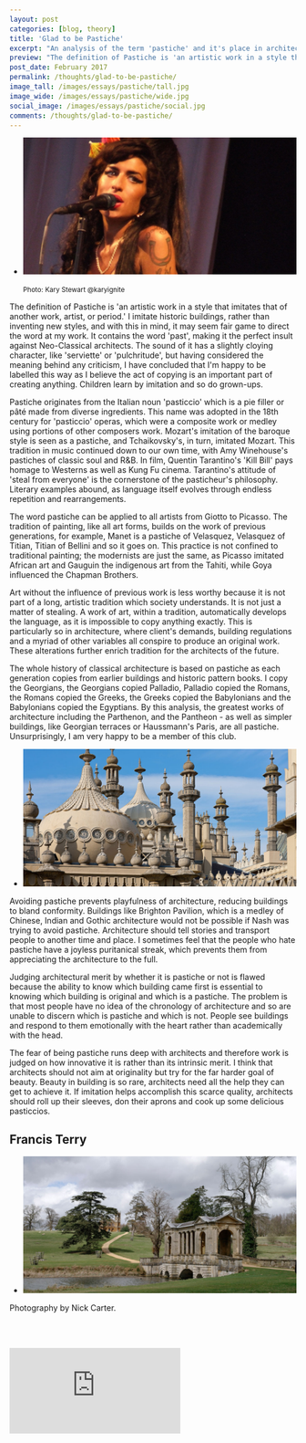 ```yaml
---
layout: post
categories: [blog, theory]
title: 'Glad to be Pastiche'
excerpt: "An analysis of the term 'pastiche' and it's place in architecture by Francis Terry."
preview: "The definition of Pastiche is 'an artistic work in a style that imitates that of another work, artist, or period.' I imitate historic buildings, rather than inventing new styles, and with this in mind, it may seem fair game to direct the word at my work..."
post_date: February 2017
permalink: /thoughts/glad-to-be-pastiche/
image_tall: /images/essays/pastiche/tall.jpg
image_wide: /images/essays/pastiche/wide.jpg
social_image: /images/essays/pastiche/social.jpg
comments: /thoughts/glad-to-be-pastiche/
---
```


<ul class="list">
<li class="full">
<a class="fancybox" rel="group" href="/images/essays/pastiche/amy-winehouse.jpg" title="Amy Winehouse (Kary Stewart @karyignite)">
<img src="/images/essays/pastiche/thumbs/amy-winehouse.jpg" alt="Amy Winehouse (Kary Stewart @karyignite)" />
</a>
<p><small>Photo: Kary Stewart @karyignite</small></p>
</li>
</ul>

<p>
The definition of Pastiche is 'an artistic work in a style that imitates that of another work, artist, or period.'  I imitate historic buildings, rather than inventing new styles, and with this in mind, it may seem fair game to direct the word at my work. It contains the word 'past', making it the perfect insult against Neo-Classical architects. The sound of it has a slightly cloying character, like 'serviette' or 'pulchritude', but having considered the meaning behind any criticism, I have concluded that I'm happy to be labelled this way as I believe the act of copying is an important part of creating anything. Children learn by imitation and so do grown-ups.
</p><p>
Pastiche originates from the Italian noun 'pasticcio' which is a pie filler or pâté made from diverse ingredients. This name was adopted in the 18th century for 'pasticcio' operas, which were a composite work or medley using portions of other composers work. Mozart's imitation of the baroque style is seen as a pastiche, and Tchaikovsky's, in turn, imitated Mozart.  This tradition in music continued down to our own time, with Amy Winehouse's pastiches of classic soul and R&B.  In film, Quentin Tarantino's 'Kill Bill' pays homage to Westerns as well as Kung Fu cinema.  Tarantino's attitude of 'steal from everyone' is the cornerstone of the pasticheur's philosophy.  Literary examples abound, as language itself evolves through endless repetition and rearrangements. 
</p><p>
The word pastiche can be applied to all artists from Giotto to Picasso. The tradition of painting, like all art forms, builds on the work of previous generations, for example, Manet is a pastiche of Velasquez, Velasquez of Titian, Titian of Bellini and so it goes on. This practice is not confined to traditional painting; the modernists are just the same, as Picasso imitated African art and Gauguin the indigenous art from the Tahiti, while Goya influenced the Chapman Brothers.
</p><p>
Art without the influence of previous work is less worthy because it is not part of a long, artistic tradition which society understands. It is not just a matter of stealing. A work of art, within a tradition, automatically develops the language, as it is impossible to copy anything exactly.  This is particularly so in architecture, where client's demands, building regulations and a myriad of other variables all conspire to produce an original work. These alterations further enrich tradition for the architects of the future. 
</p><p>
The whole history of classical architecture is based on pastiche as each generation copies from earlier buildings and historic pattern books. I copy the Georgians, the Georgians copied Palladio, Palladio copied the Romans, the Romans copied the Greeks, the Greeks copied the Babylonians and the Babylonians copied the Egyptians. By this analysis, the greatest works of architecture including the Parthenon, and the Pantheon - as well as simpler buildings, like Georgian terraces or Haussmann's Paris, are all pastiche. Unsurprisingly, I am very happy to be a member of this club. 
</p>

<ul class="list">
<li class="full">
<a class="fancybox" rel="group" href="/images/essays/pastiche/brighton-pavillion.jpg" title="">
<img src="/images/essays/pastiche/thumbs/brighton-pavillion.jpg" alt="Brighton Pavillion" />
</a>
</li>
</ul>

<p>
Avoiding pastiche prevents playfulness of architecture, reducing buildings to bland conformity. Buildings like Brighton Pavilion, which is a medley of Chinese, Indian and Gothic architecture would not be possible if Nash was trying to avoid pastiche. Architecture should tell stories and transport people to another time and place. I sometimes feel that the people who hate pastiche have a joyless puritanical streak, which prevents them from appreciating the architecture to the full.
</p><p>
Judging architectural merit by whether it is pastiche or not is flawed because the ability to know which building came first is essential to knowing which building is original and which is a pastiche. The problem is that most people have no idea of the chronology of architecture and so are unable to discern which is pastiche and which is not. People see buildings and respond to them emotionally with the heart rather than academically with the head.
</p><p>
The fear of being pastiche runs deep with architects and therefore work is judged on how innovative it is rather than its intrinsic merit. I think that architects should not aim at originality but try for the far harder goal of beauty. Beauty in building is so rare, architects need all the help they can get to achieve it.  If imitation helps accomplish this scarce quality, architects should roll up their sleeves, don their aprons and cook up some delicious pasticcios. 
</p>

<h2>
Francis Terry
</h2>

<ul class="list">
<li class="full">
<a class="fancybox" rel="group" href="/images/essays/pastiche/palladian-bridge-at-stowe.jpg" title="">
<img src="/images/essays/pastiche/thumbs/palladian-bridge-at-stowe.jpg" alt="Palladian Bridge at Stowe" />
</a>
</li>
</ul>

<p class="tiny">Photography by Nick Carter.</p>

<br/><br/>

<div class="videoWrapper">
	<iframe src="https://www.youtube.com/embed/3nqBaQYuVWE" frameborder="0" allow="autoplay; encrypted-media" allowfullscreen></iframe>
</div> 
